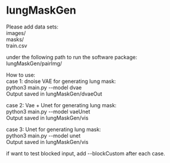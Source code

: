 # lungMaskGen

Please add data sets:  
images/  
masks/  
train.csv  

under the following path to run the software package:
lungMaskGen/pairImg/

How to use:  
case 1: dnoise VAE for generating lung mask:  
python3 main.py --model dvae  
Output saved in lungMaskGen/dvaeOut  

case 2: Vae + Unet for generating lung mask:  
python3 main.py --model vaeUnet  
Output saved in lungMaskGen/vis  

case 3: Unet for generating lung mask:  
python3 main.py --model unet  
Output saved in lungMaskGen/vis  

if want to test blocked input, add --blockCustom after each case.